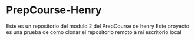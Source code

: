 # PrepCourse-Henry
Este es un repositorio del modulo 2 del PrepCourse de henry
Este proyecto es una prueba de como clonar el repositorio remoto a mi escritorio local
